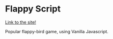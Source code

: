 # Flappy Script

[Link to the site!](https://gonzalo-fuente.github.io/Flappy_Script/)

Popular flappy-bird game, using Vanilla Javascript.
